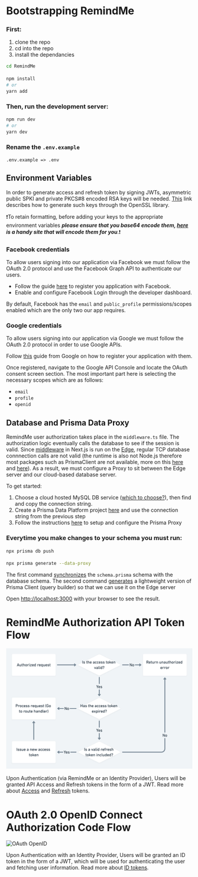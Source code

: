 # Bootstrapping RemindMe

### First:

1. clone the repo
2. cd into the repo
3. install the dependancies

```bash
cd RemindMe

npm install
# or
yarn add
```

### Then, run the development server:

```bash
npm run dev
# or
yarn dev
```

### Rename the `.env.example`

```
.env.example => .env
```

## Environment Variables

In order to generate access and refresh token by signing JWTs, asymmetric public SPKI and private PKCS#8 encoded RSA keys will be needed. [This](https://stackoverflow.com/a/44474607/17552327) link describes how to generate such keys through the OpenSSL library.

❗To retain formatting, before adding your keys to the appropriate environment variables **_please ensure that you base64 encode them, [here](https://www.base64encode.org/) is a handy site that will encode them for you_**.❗

### Facebook credentials

To allow users signing into our application via Facebook we must follow the OAuth 2.0 protocol and use the Facebook Graph API to authenticate our users.

- Follow the guide [here](https://developers.facebook.com/docs/facebook-login/web) to register you application with Facebook.
- Enable and configure Facebook Login through the developer dashboard.

By default, Facebook has the `email` and `public_profile` permissions/scopes enabled which are the only two our app requires.

### Google credentials

To allow users signing into our application via Google we must follow the OAuth 2.0 protocol in order to use Google APIs.

Follow [this](https://developers.google.com/identity/protocols/oauth2) guide from Google on how to register your application with them.

Once registered, navigate to the Google API Console and locate the OAuth consent screen section. The most important part here is selecting the necessary scopes which are as follows:

- `email`
- `profile`
- `openid`

## Database and Prisma Data Proxy

RemindMe user authorization takes place in the `middleware.ts` file. The authorization logic eventually calls the database to see if the session is valid. Since [middleware](https://vercel.com/docs/concepts/functions/edge-middleware) in Next.js is run on the [Edge](https://en.wikipedia.org/wiki/Edge_computing), regular TCP database connnection calls are not valid (the runtime is also not Node.js therefore most packages such as PrismaClient are not available, more on this [here](https://www.prisma.io/blog/database-access-on-the-edge-8F0t1s1BqOJE) and [here](https://github.com/prisma/prisma/issues/9928#issuecomment-970631873)). As a result, we must configure a Proxy to sit between the Edge server and our cloud-based database server.

To get started:

1. Choose a cloud hosted MySQL DB service ([which to choose?](https://www.prisma.io/dataguide/mysql/5-ways-to-host-mysql#managed-services)), then find and copy the connection string.
2. Create a Prisma Data Platform project [here](https://cloud.prisma.io/projects) and use the connection string from the previous step
3. Follow the instructions [here](https://www.prisma.io/docs/data-platform/data-proxy/use-data-proxy) to setup and configure the Prisma Proxy

### Everytime you make changes to your schema you must run:

```bash
npx prisma db push

npx prisma generate --data-proxy
```

The first command [synchronizes](https://www.prisma.io/docs/concepts/components/prisma-migrate/db-push) the `schema.prisma` schema with the database schema. The second command [generates](https://www.prisma.io/docs/concepts/components/prisma-client/working-with-prismaclient/generating-prisma-client) a lightweight version of Prisma Client (query builder) so that we can use it on the Edge server

Open [http://localhost:3000](http://localhost:3000) with your browser to see the result.

# RemindMe Authorization API Token Flow

![Authorization Token Flow](/public/refresh-token-flow.png)

Upon Authentication (via RemindMe or an Identity Provider), Users will be granted API Access and Refresh tokens in the form of a JWT. Read more about [Access](https://auth0.com/docs/tokens/concepts/access-tokens) and [Refresh](https://auth0.com/docs/secure/tokens/refresh-tokens) tokens.

# OAuth 2.0 OpenID Connect Authorization Code Flow

![OAuth OpenID](https://miro.medium.com/max/720/0*bPC5YzMETbF81R4E.webp)

Upon Authentication with an Identity Provider, Users will be granted an ID token in the form of a JWT, which will be used for authenticating the user and fetching user information. Read more about [ID tokens](https://auth0.com/docs/tokens/concepts/id-tokens).
